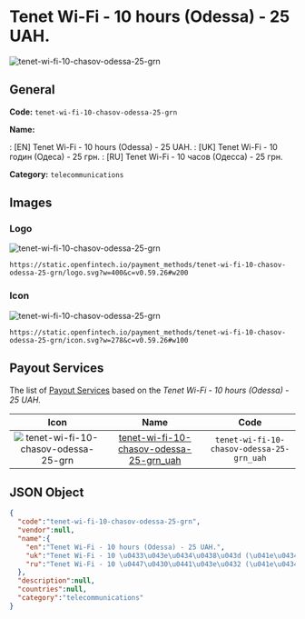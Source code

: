
# Tenet Wi-Fi - 10 hours (Odessa) - 25 UAH. 
![tenet-wi-fi-10-chasov-odessa-25-grn](https://static.openfintech.io/payment_methods/tenet-wi-fi-10-chasov-odessa-25-grn/logo.svg?w=400&c=v0.59.26#w200)  

## General 
**Code:** `tenet-wi-fi-10-chasov-odessa-25-grn` 
 
**Name:** 
 
:	[EN] Tenet Wi-Fi - 10 hours (Odessa) - 25 UAH. 
:	[UK] Tenet Wi-Fi - 10 годин (Одеса) - 25 грн. 
:	[RU] Tenet Wi-Fi - 10 часов (Одесса) - 25 грн. 
 
**Category:** `telecommunications` 
 

## Images 

### Logo 
![tenet-wi-fi-10-chasov-odessa-25-grn](https://static.openfintech.io/payment_methods/tenet-wi-fi-10-chasov-odessa-25-grn/logo.svg?w=400&c=v0.59.26#w200)  

```
https://static.openfintech.io/payment_methods/tenet-wi-fi-10-chasov-odessa-25-grn/logo.svg?w=400&c=v0.59.26#w200
```  

### Icon 
![tenet-wi-fi-10-chasov-odessa-25-grn](https://static.openfintech.io/payment_methods/tenet-wi-fi-10-chasov-odessa-25-grn/icon.svg?w=278&c=v0.59.26#w100)  

```
https://static.openfintech.io/payment_methods/tenet-wi-fi-10-chasov-odessa-25-grn/icon.svg?w=278&c=v0.59.26#w100
```  

## Payout Services 
 
The list of [Payout Services](/payout-services/) based on the _Tenet Wi-Fi - 10 hours (Odessa) - 25 UAH._ 

|Icon|Name|Code| 
|:---:|:---:|:---:| 
|![tenet-wi-fi-10-chasov-odessa-25-grn](https://static.openfintech.io/payout_methods/tenet-wi-fi-10-chasov-odessa-25-grn/icon.png?w=278&c=v0.59.26#w40) |[tenet-wi-fi-10-chasov-odessa-25-grn_uah](/payout-services/tenet-wi-fi-10-chasov-odessa-25-grn_uah/)|`tenet-wi-fi-10-chasov-odessa-25-grn_uah`| 
 

## JSON Object 

```json
{
  "code":"tenet-wi-fi-10-chasov-odessa-25-grn",
  "vendor":null,
  "name":{
    "en":"Tenet Wi-Fi - 10 hours (Odessa) - 25 UAH.",
    "uk":"Tenet Wi-Fi - 10 \u0433\u043e\u0434\u0438\u043d (\u041e\u0434\u0435\u0441\u0430) - 25 \u0433\u0440\u043d.",
    "ru":"Tenet Wi-Fi - 10 \u0447\u0430\u0441\u043e\u0432 (\u041e\u0434\u0435\u0441\u0441\u0430) - 25 \u0433\u0440\u043d."
  },
  "description":null,
  "countries":null,
  "category":"telecommunications"
}
```  
